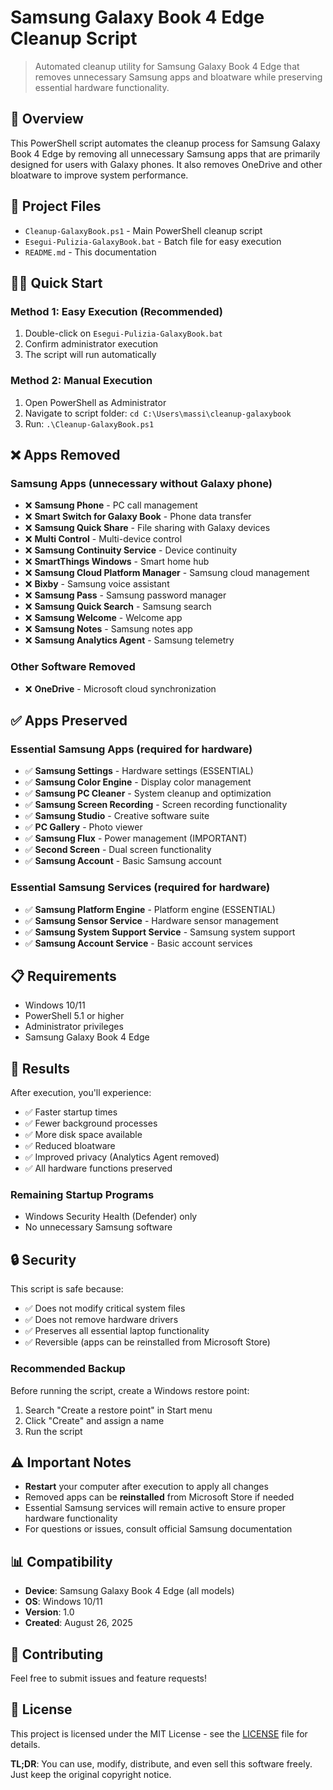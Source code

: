 # Samsung Galaxy Book 4 Edge Cleanup Script

> Automated cleanup utility for Samsung Galaxy Book 4 Edge that removes unnecessary Samsung apps and bloatware while preserving essential hardware functionality.

## 🚀 Overview

This PowerShell script automates the cleanup process for Samsung Galaxy Book 4 Edge by removing all unnecessary Samsung apps that are primarily designed for users with Galaxy phones. It also removes OneDrive and other bloatware to improve system performance.

## 📁 Project Files

- `Cleanup-GalaxyBook.ps1` - Main PowerShell cleanup script
- `Esegui-Pulizia-GalaxyBook.bat` - Batch file for easy execution
- `README.md` - This documentation

## 🏃‍♂️ Quick Start

### Method 1: Easy Execution (Recommended)
1. Double-click on `Esegui-Pulizia-GalaxyBook.bat`
2. Confirm administrator execution
3. The script will run automatically

### Method 2: Manual Execution
1. Open PowerShell as Administrator
2. Navigate to script folder: `cd C:\Users\massi\cleanup-galaxybook`
3. Run: `.\Cleanup-GalaxyBook.ps1`

## ❌ Apps Removed

### Samsung Apps (unnecessary without Galaxy phone)
- ❌ **Samsung Phone** - PC call management
- ❌ **Smart Switch for Galaxy Book** - Phone data transfer
- ❌ **Samsung Quick Share** - File sharing with Galaxy devices
- ❌ **Multi Control** - Multi-device control
- ❌ **Samsung Continuity Service** - Device continuity
- ❌ **SmartThings Windows** - Smart home hub
- ❌ **Samsung Cloud Platform Manager** - Samsung cloud management
- ❌ **Bixby** - Samsung voice assistant
- ❌ **Samsung Pass** - Samsung password manager
- ❌ **Samsung Quick Search** - Samsung search
- ❌ **Samsung Welcome** - Welcome app
- ❌ **Samsung Notes** - Samsung notes app
- ❌ **Samsung Analytics Agent** - Samsung telemetry

### Other Software Removed
- ❌ **OneDrive** - Microsoft cloud synchronization

## ✅ Apps Preserved

### Essential Samsung Apps (required for hardware)
- ✅ **Samsung Settings** - Hardware settings (ESSENTIAL)
- ✅ **Samsung Color Engine** - Display color management
- ✅ **Samsung PC Cleaner** - System cleanup and optimization
- ✅ **Samsung Screen Recording** - Screen recording functionality
- ✅ **Samsung Studio** - Creative software suite
- ✅ **PC Gallery** - Photo viewer
- ✅ **Samsung Flux** - Power management (IMPORTANT)
- ✅ **Second Screen** - Dual screen functionality
- ✅ **Samsung Account** - Basic Samsung account

### Essential Samsung Services (required for hardware)
- ✅ **Samsung Platform Engine** - Platform engine (ESSENTIAL)
- ✅ **Samsung Sensor Service** - Hardware sensor management
- ✅ **Samsung System Support Service** - Samsung system support
- ✅ **Samsung Account Service** - Basic account services

## 📋 Requirements

- Windows 10/11
- PowerShell 5.1 or higher
- Administrator privileges
- Samsung Galaxy Book 4 Edge

## 🎯 Results

After execution, you'll experience:

- ✅ Faster startup times
- ✅ Fewer background processes
- ✅ More disk space available
- ✅ Reduced bloatware
- ✅ Improved privacy (Analytics Agent removed)
- ✅ All hardware functions preserved

### Remaining Startup Programs
- Windows Security Health (Defender) only
- No unnecessary Samsung software

## 🔒 Security

This script is safe because:

- ✅ Does not modify critical system files
- ✅ Does not remove hardware drivers
- ✅ Preserves all essential laptop functionality
- ✅ Reversible (apps can be reinstalled from Microsoft Store)

### Recommended Backup

Before running the script, create a Windows restore point:

1. Search "Create a restore point" in Start menu
2. Click "Create" and assign a name
3. Run the script

## ⚠️ Important Notes

- **Restart** your computer after execution to apply all changes
- Removed apps can be **reinstalled** from Microsoft Store if needed
- Essential Samsung services will remain active to ensure proper hardware functionality
- For questions or issues, consult official Samsung documentation

## 📊 Compatibility

- **Device**: Samsung Galaxy Book 4 Edge (all models)
- **OS**: Windows 10/11
- **Version**: 1.0
- **Created**: August 26, 2025

## 🤝 Contributing

Feel free to submit issues and feature requests!

## 📄 License

This project is licensed under the MIT License - see the [LICENSE](LICENSE) file for details.

**TL;DR**: You can use, modify, distribute, and even sell this software freely. Just keep the original copyright notice.
